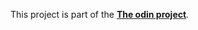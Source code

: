 This project is part of the [**The odin project**](https://www.theodinproject.com/paths/full-stack-javascript/courses/javascript/lessons/library').    


